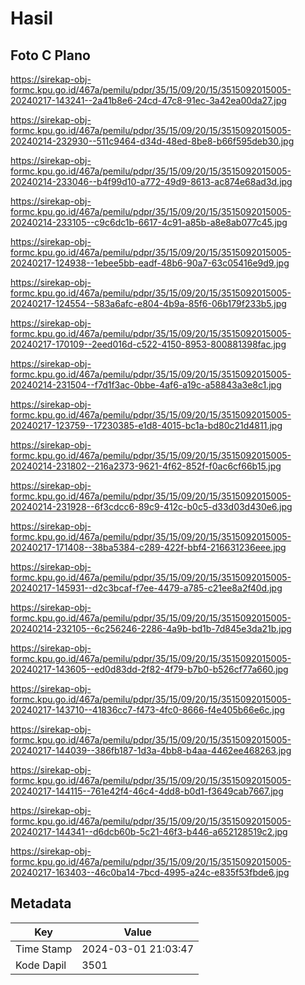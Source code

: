 # Hasil

## Foto C Plano

https://sirekap-obj-formc.kpu.go.id/467a/pemilu/pdpr/35/15/09/20/15/3515092015005-20240217-143241--2a41b8e6-24cd-47c8-91ec-3a42ea00da27.jpg

https://sirekap-obj-formc.kpu.go.id/467a/pemilu/pdpr/35/15/09/20/15/3515092015005-20240214-232930--511c9464-d34d-48ed-8be8-b66f595deb30.jpg

https://sirekap-obj-formc.kpu.go.id/467a/pemilu/pdpr/35/15/09/20/15/3515092015005-20240214-233046--b4f99d10-a772-49d9-8613-ac874e68ad3d.jpg

https://sirekap-obj-formc.kpu.go.id/467a/pemilu/pdpr/35/15/09/20/15/3515092015005-20240214-233105--c9c6dc1b-6617-4c91-a85b-a8e8ab077c45.jpg

https://sirekap-obj-formc.kpu.go.id/467a/pemilu/pdpr/35/15/09/20/15/3515092015005-20240217-124938--1ebee5bb-eadf-48b6-90a7-63c05416e9d9.jpg

https://sirekap-obj-formc.kpu.go.id/467a/pemilu/pdpr/35/15/09/20/15/3515092015005-20240217-124554--583a6afc-e804-4b9a-85f6-06b179f233b5.jpg

https://sirekap-obj-formc.kpu.go.id/467a/pemilu/pdpr/35/15/09/20/15/3515092015005-20240217-170109--2eed016d-c522-4150-8953-800881398fac.jpg

https://sirekap-obj-formc.kpu.go.id/467a/pemilu/pdpr/35/15/09/20/15/3515092015005-20240214-231504--f7d1f3ac-0bbe-4af6-a19c-a58843a3e8c1.jpg

https://sirekap-obj-formc.kpu.go.id/467a/pemilu/pdpr/35/15/09/20/15/3515092015005-20240217-123759--17230385-e1d8-4015-bc1a-bd80c21d4811.jpg

https://sirekap-obj-formc.kpu.go.id/467a/pemilu/pdpr/35/15/09/20/15/3515092015005-20240214-231802--216a2373-9621-4f62-852f-f0ac6cf66b15.jpg

https://sirekap-obj-formc.kpu.go.id/467a/pemilu/pdpr/35/15/09/20/15/3515092015005-20240214-231928--6f3cdcc6-89c9-412c-b0c5-d33d03d430e6.jpg

https://sirekap-obj-formc.kpu.go.id/467a/pemilu/pdpr/35/15/09/20/15/3515092015005-20240217-171408--38ba5384-c289-422f-bbf4-216631236eee.jpg

https://sirekap-obj-formc.kpu.go.id/467a/pemilu/pdpr/35/15/09/20/15/3515092015005-20240217-145931--d2c3bcaf-f7ee-4479-a785-c21ee8a2f40d.jpg

https://sirekap-obj-formc.kpu.go.id/467a/pemilu/pdpr/35/15/09/20/15/3515092015005-20240214-232105--6c256246-2286-4a9b-bd1b-7d845e3da21b.jpg

https://sirekap-obj-formc.kpu.go.id/467a/pemilu/pdpr/35/15/09/20/15/3515092015005-20240217-143605--ed0d83dd-2f82-4f79-b7b0-b526cf77a660.jpg

https://sirekap-obj-formc.kpu.go.id/467a/pemilu/pdpr/35/15/09/20/15/3515092015005-20240217-143710--41836cc7-f473-4fc0-8666-f4e405b66e6c.jpg

https://sirekap-obj-formc.kpu.go.id/467a/pemilu/pdpr/35/15/09/20/15/3515092015005-20240217-144039--386fb187-1d3a-4bb8-b4aa-4462ee468263.jpg

https://sirekap-obj-formc.kpu.go.id/467a/pemilu/pdpr/35/15/09/20/15/3515092015005-20240217-144115--761e42f4-46c4-4dd8-b0d1-f3649cab7667.jpg

https://sirekap-obj-formc.kpu.go.id/467a/pemilu/pdpr/35/15/09/20/15/3515092015005-20240217-144341--d6dcb60b-5c21-46f3-b446-a652128519c2.jpg

https://sirekap-obj-formc.kpu.go.id/467a/pemilu/pdpr/35/15/09/20/15/3515092015005-20240217-163403--46c0ba14-7bcd-4995-a24c-e835f53fbde6.jpg


## Metadata

| Key        | Value               |
| ---------- | ------------------- |
| Time Stamp | 2024-03-01 21:03:47 |
| Kode Dapil | 3501                |



